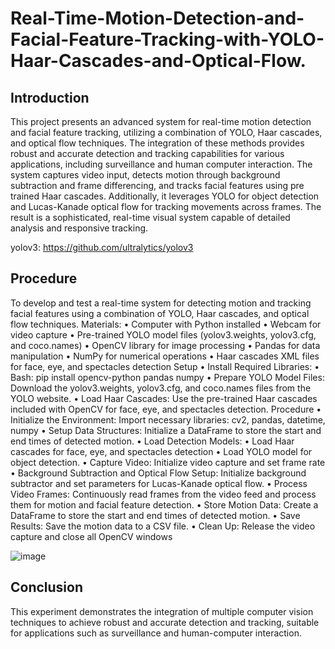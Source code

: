 # Real-Time-Motion-Detection-and-Facial-Feature-Tracking-with-YOLO-Haar-Cascades-and-Optical-Flow.

## Introduction
 This project presents an advanced system for real-time motion detection and facial 
feature tracking, utilizing a combination of YOLO, Haar cascades, and optical flow 
techniques. The integration of these methods provides robust and accurate detection 
and tracking capabilities for various applications, including surveillance and human
computer interaction. The system captures video input, detects motion through 
background subtraction and frame differencing, and tracks facial features using pre
trained Haar cascades. Additionally, it leverages YOLO for object detection and 
Lucas-Kanade optical flow for tracking movements across frames. The result is a 
sophisticated, real-time visual system capable of detailed analysis and responsive 
tracking.

yolov3: https://github.com/ultralytics/yolov3

## Procedure
To develop and test a real-time system for detecting motion and tracking facial 
features using a combination of YOLO, Haar cascades, and optical flow techniques.
 Materials:
 • Computer with Python installed
 • Webcam for video capture
 • Pre-trained YOLO model files (yolov3.weights, yolov3.cfg, and coco.names)
 • OpenCV library for image processing
 • Pandas for data manipulation
 • NumPy for numerical operations
 • Haar cascades XML files for face, eye, and spectacles detection
 Setup
 • Install Required Libraries:
 • Bash: pip install opencv-python pandas numpy
 • Prepare YOLO Model Files: 
Download the yolov3.weights, yolov3.cfg, and coco.names files from the 
YOLO website.
 • Load Haar Cascades: 
Use the pre-trained Haar cascades included with OpenCV for face, eye, and 
spectacles detection.
 Procedure 
• Initialize the Environment:
 Import necessary libraries: cv2, pandas, datetime, numpy
 • Setup Data Structures: Initialize a DataFrame to store the start and end times of 
detected motion.
 • Load Detection Models:
 • Load Haar cascades for face, eye, and spectacles detection
 • Load YOLO model for object detection.
 • Capture Video: Initialize video capture and set frame rate
 • Background Subtraction and Optical Flow Setup: Initialize background subtractor 
and set parameters for Lucas-Kanade optical flow.
 • Process Video Frames: Continuously read frames from the video feed and process 
them for motion and facial feature detection.
 • Store Motion Data: Create a DataFrame to store the start and end times of detected 
motion.
 • Save Results: Save the motion data to a CSV file.
 • Clean Up: Release the video capture and close all OpenCV windows


 ![image](https://github.com/user-attachments/assets/7b8c7e55-546b-4ad8-aa45-f81fe6986df1)

## Conclusion   
This experiment demonstrates the integration of multiple computer vision 
techniques to achieve robust and accurate detection and tracking, suitable for 
applications such as surveillance and human-computer interaction. 
